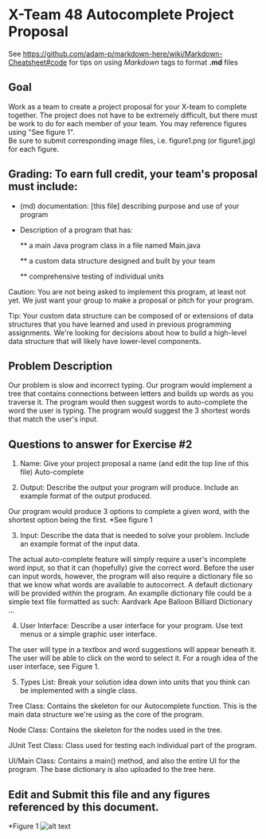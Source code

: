 # X-Team 48 Autocomplete Project Proposal

See https://github.com/adam-p/markdown-here/wiki/Markdown-Cheatsheet#code for tips on using *Markdown* tags to format __.md__ files

## Goal

Work as a team to create a project proposal for your X-team to complete together.
The project does not have to be extremely difficult,
but there must be work to do for each member of your team.
You may reference figures using "See figure 1".  
Be sure to submit corresponding image files, i.e. figure1.png (or figure1.jpg) for each figure.

## Grading: To earn full credit, your team's proposal must include:

* (md) documentation: [this file] describing purpose and use of your program

* Description of a program that has:

  ** a main Java program class in a file named Main.java
  
  ** a custom data structure designed and built by your team
  
  ** comprehensive testing of individual units
  
 Caution: You are not being asked to implement this program, at least not yet. 
 We just want your group to make a proposal or pitch for your program.
 
 Tip: Your custom data structure can be composed of or extensions of data structures that you have learned and used in previous programming assignments.  We're looking for decisions about how to build a high-level data structure that will likely have lower-level components.

## Problem Description

Our problem is slow and incorrect typing.
Our program would implement a tree that contains connections between letters and builds up words as you traverse it. 
The program would then suggest words to auto-complete the word the user is typing. The program would suggest the 3 shortest words
that match the user's input.

## Questions to answer for Exercise #2

1. Name: Give your project proposal a name (and edit the top line of this file)
Auto-complete


2. Output: Describe the output your program will produce.  Include an example format of the output produced.

Our program would produce 3 options to complete a given word, with the shortest option being the first.
*See figure 1

3. Input: Describe the data that is needed to solve your problem. Include an example format of the input data.

The actual auto-complete feature will simply require a user's incomplete word input, so that it can (hopefully) give the correct word.
Before the user can input words, however, the program will also require a dictionary file so that we know what words are available to autocorrect. A default dictionary will be provided within the program.
An examplle dictionary file could be a simple text file formatted as such:
Aardvark
Ape
Balloon
Billiard
Dictionary
...

4. User Interface: Describe a user interface for your program.  Use text menus or a simple graphic user interface.

The user will type in a textbox and word suggestions will appear beneath it. The user will be able to click on the word to select it. 
For a rough idea of the user interface, see Figure 1.


5. Types List: Break your solution idea down into units that you think can be implemented with a single class.

Tree Class: Contains the skeleton for our Autocomplete function. This is the main data structure we're using as the core of the program.

Node Class: Contains the skeleton for the nodes used in the tree.

JUnit Test Class: Class used for testing each individual part of the program.

UI/Main Class: Contains a main() method, and also the entire UI for the program. The base dictionary is also uploaded to the tree here.


## Edit and Submit this file and any figures referenced by this document.
*Figure 1
![alt text](https://i.imgur.com/Lx5o35O.jpg)
